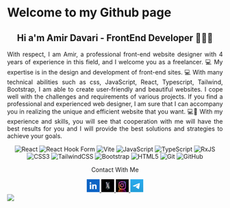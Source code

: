 # Welcome to my Github page
<h2 align="center">Hi a'm Amir Davari - FrontEnd Developer 👨🏼‍💻</h2>
<p align="justify">
 With respect, I am Amir, a professional front-end website designer with 4 years of experience in this field, and I welcome you as a freelancer.
💻 My expertise is in the design and development of front-end sites. 
💻 With many technical abilities such as css, JavaScript, React, Typescript, Tailwind, Bootstrap, I am able to create user-friendly and beautiful websites. I cope well with the challenges and requirements of various projects. If you find a professional and experienced web designer, I am sure that I can accompany you in realizing the unique and efficient website that you want. 
💻🤝 With my experience and skills, you will see that cooperation with me will have the best results for you and I will provide the best solutions and strategies to achieve your goals. 
</p>
<div align="center">
 
![React](https://img.shields.io/badge/react-%2320232a.svg?style=for-the-badge&logo=react&logoColor=%2361DAFB) ![React Hook Form](https://img.shields.io/badge/React%20Hook%20Form-%23EC5990.svg?style=for-the-badge&logo=reacthookform&logoColor=white) ![Vite](https://img.shields.io/badge/vite-%23646CFF.svg?style=for-the-badge&logo=vite&logoColor=white) ![JavaScript](https://img.shields.io/badge/javascript-%23323330.svg?style=for-the-badge&logo=javascript&logoColor=%23F7DF1E) ![TypeScript](https://img.shields.io/badge/typescript-%23007ACC.svg?style=for-the-badge&logo=typescript&logoColor=white) ![RxJS](https://img.shields.io/badge/rxjs-%23B7178C.svg?style=for-the-badge&logo=reactivex&logoColor=white) ![CSS3](https://img.shields.io/badge/css3-%231572B6.svg?style=for-the-badge&logo=css3&logoColor=white) ![TailwindCSS](https://img.shields.io/badge/tailwindcss-%2338B2AC.svg?style=for-the-badge&logo=tailwind-css&logoColor=white)  ![Bootstrap](https://img.shields.io/badge/bootstrap-%238511FA.svg?style=for-the-badge&logo=bootstrap&logoColor=white) ![HTML5](https://img.shields.io/badge/html5-%23E34F26.svg?style=for-the-badge&logo=html5&logoColor=white) ![Git](https://img.shields.io/badge/git-%23F05033.svg?style=for-the-badge&logo=git&logoColor=white) ![GitHub](https://img.shields.io/badge/github-%23121011.svg?style=for-the-badge&logo=github&logoColor=white)
 
</div>
<div align="center">
 <p bgColor="green">Contact With Me</p>
 <a target="_self" href="https://instagram.com/amirdavarich"> <img width="30" height="30" src="https://github.com/amirdavari-dev/amirdavari-dev/blob/main/images/linkedin.png?raw=true" /> </a>
 <a target="_self" href="https://twitter.com/amirdavarich"> <img width="30" height="30" src="https://github.com/amirdavari-dev/amirdavari-dev/blob/main/images/twitt.jpg?raw=true" /> </a>
 <a target="_self" href="https://linkedin.com/in/amirdavari-dev"> <img width="30" height="30" src="https://github.com/amirdavari-dev/amirdavari-dev/blob/main/images/inss.jpg?raw=true" /> </a>
 <a href="https://t.me/amirdavari_ch"> <img width="30" height="30" src="https://github.com/amirdavari-dev/amirdavari-dev/blob/main/images/tel.jpg?raw=true" /> </a>
</div>
<img align="center"  src="https://github.com/amirdavari-dev/amirdavari-dev/assets/109758250/78921863-e45e-4faa-a37b-d838424315fa" />
